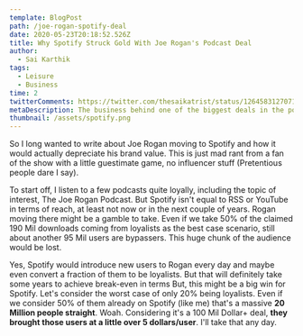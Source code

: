 ```yaml
---
template: BlogPost
path: /joe-rogan-spotify-deal
date: 2020-05-23T20:18:52.526Z
title: Why Spotify Struck Gold With Joe Rogan's Podcast Deal
author:
  - Sai Karthik
tags:
  - Leisure
  - Business
time: 2
twitterComments: https://twitter.com/thesaikatrist/status/1264583127071985664
metaDescription: The business behind one of the biggest deals in the podcasting world
thumbnail: /assets/spotify.png
---
```

<!--StartFragment-->

So I long wanted to write about Joe Rogan moving to Spotify and how it would actually depreciate his brand value. This is just mad rant from a fan of the show with a little guestimate game, no influencer stuff (Pretentious people dare I say). 

To start off, I listen to a few podcasts quite loyally, including the topic of interest, The Joe Rogan Podcast. But Spotify isn't equal to RSS or YouTube in terms of reach, at least not now or in the next couple of years. Rogan moving there might be a gamble to take. Even if we take 50% of the claimed 190 Mil downloads coming from loyalists as the best case scenario, still about another 95 Mil users are bypassers. This huge chunk of the audience would be lost. 

Yes, Spotify would introduce new users to Rogan every day and maybe even convert a fraction of them to be loyalists. But that will definitely take some years to achieve break-even in terms But, this might be a big win for Spotify. Let's consider the worst case of only 20% being loyalists. Even if we consider 50% of them already on Spotify (like me) that's a massive **20 Million people straight**. Woah. Considering it's a 100 Mil Dollar+ deal, **they brought those users at a little over 5 dollars/user**. I'll take that any day.

<!--EndFragment-->